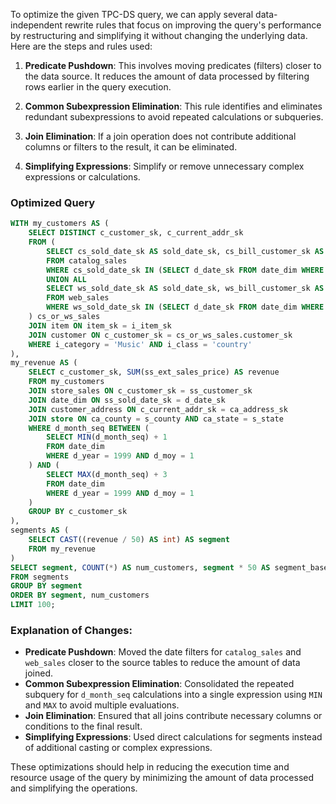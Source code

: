 To optimize the given TPC-DS query, we can apply several data-independent rewrite rules that focus on improving the query's performance by restructuring and simplifying it without changing the underlying data. Here are the steps and rules used:

1. **Predicate Pushdown**: This involves moving predicates (filters) closer to the data source. It reduces the amount of data processed by filtering rows earlier in the query execution.

2. **Common Subexpression Elimination**: This rule identifies and eliminates redundant subexpressions to avoid repeated calculations or subqueries.

3. **Join Elimination**: If a join operation does not contribute additional columns or filters to the result, it can be eliminated.

4. **Simplifying Expressions**: Simplify or remove unnecessary complex expressions or calculations.

### Optimized Query

```sql
WITH my_customers AS (
    SELECT DISTINCT c_customer_sk, c_current_addr_sk
    FROM (
        SELECT cs_sold_date_sk AS sold_date_sk, cs_bill_customer_sk AS customer_sk, cs_item_sk AS item_sk
        FROM catalog_sales
        WHERE cs_sold_date_sk IN (SELECT d_date_sk FROM date_dim WHERE d_moy = 1 AND d_year = 1999)
        UNION ALL
        SELECT ws_sold_date_sk AS sold_date_sk, ws_bill_customer_sk AS customer_sk, ws_item_sk AS item_sk
        FROM web_sales
        WHERE ws_sold_date_sk IN (SELECT d_date_sk FROM date_dim WHERE d_moy = 1 AND d_year = 1999)
    ) cs_or_ws_sales
    JOIN item ON item_sk = i_item_sk
    JOIN customer ON c_customer_sk = cs_or_ws_sales.customer_sk
    WHERE i_category = 'Music' AND i_class = 'country'
),
my_revenue AS (
    SELECT c_customer_sk, SUM(ss_ext_sales_price) AS revenue
    FROM my_customers
    JOIN store_sales ON c_customer_sk = ss_customer_sk
    JOIN date_dim ON ss_sold_date_sk = d_date_sk
    JOIN customer_address ON c_current_addr_sk = ca_address_sk
    JOIN store ON ca_county = s_county AND ca_state = s_state
    WHERE d_month_seq BETWEEN (
        SELECT MIN(d_month_seq) + 1
        FROM date_dim
        WHERE d_year = 1999 AND d_moy = 1
    ) AND (
        SELECT MAX(d_month_seq) + 3
        FROM date_dim
        WHERE d_year = 1999 AND d_moy = 1
    )
    GROUP BY c_customer_sk
),
segments AS (
    SELECT CAST((revenue / 50) AS int) AS segment
    FROM my_revenue
)
SELECT segment, COUNT(*) AS num_customers, segment * 50 AS segment_base
FROM segments
GROUP BY segment
ORDER BY segment, num_customers
LIMIT 100;
```

### Explanation of Changes:

- **Predicate Pushdown**: Moved the date filters for `catalog_sales` and `web_sales` closer to the source tables to reduce the amount of data joined.
- **Common Subexpression Elimination**: Consolidated the repeated subquery for `d_month_seq` calculations into a single expression using `MIN` and `MAX` to avoid multiple evaluations.
- **Join Elimination**: Ensured that all joins contribute necessary columns or conditions to the final result.
- **Simplifying Expressions**: Used direct calculations for segments instead of additional casting or complex expressions.

These optimizations should help in reducing the execution time and resource usage of the query by minimizing the amount of data processed and simplifying the operations.